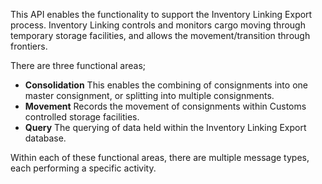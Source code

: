 This API enables the functionality to support the Inventory Linking Export process.  Inventory Linking controls and monitors cargo moving through temporary storage facilities, and allows the movement/transition through frontiers.  
 
There are three functional areas;
 
-  **Consolidation**  This enables the combining of consignments into one master consignment, or splitting into multiple consignments.
-  **Movement**  Records the movement of consignments within Customs controlled storage facilities.
-  **Query**  The querying of data held within the Inventory Linking Export database.

Within each of these functional areas, there are multiple message types, each performing a specific activity.